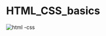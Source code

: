 # HTML_CSS_basics
![html -css](https://user-images.githubusercontent.com/110899451/232246633-03d97044-b190-4fce-ab41-b24f9071b4a8.png)
